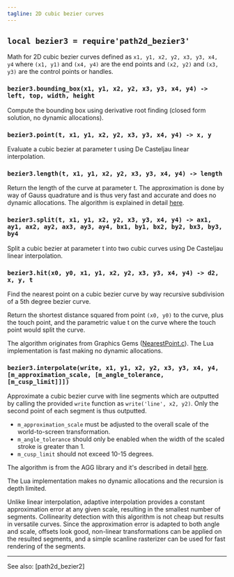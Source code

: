 ```yaml
---
tagline: 2D cubic bezier curves
---
```


## `local bezier3 = require'path2d_bezier3'`

Math for 2D cubic bezier curves defined as
  `x1, y1, x2, y2, x3, y3, x4, y4`
where `(x1, y1)` and `(x4, y4)` are the end points and `(x2, y2)` and `(x3, y3)` are the control points or handles.

### `bezier3.bounding_box(x1, y1, x2, y2, x3, y3, x4, y4) -> left, top, width, height`

Compute the bounding box using derivative root finding (closed form solution, no dynamic allocations).

### `bezier3.point(t, x1, y1, x2, y2, x3, y3, x4, y4) -> x, y`

Evaluate a cubic bezier at parameter t using De Casteljau linear interpolation.

### `bezier3.length(t, x1, y1, x2, y2, x3, y3, x4, y4) -> length`

Return the length of the curve at parameter t. The approximation is done by way of Gauss quadrature and is thus very fast and accurate and does no dynamic allocations. The algorithm is explained in detail [here](http://processingjs.nihongoresources.com/bezierinfo/#intoffsets_c).

### `bezier3.split(t, x1, y1, x2, y2, x3, y3, x4, y4) -> ax1, ay1, ax2, ay2, ax3, ay3, ay4, bx1, by1, bx2, by2, bx3, by3, by4`

Split a cubic bezier at parameter t into two cubic curves using De Casteljau linear interpolation.

### `bezier3.hit(x0, y0, x1, y1, x2, y2, x3, y3, x4, y4) -> d2, x, y, t`

Find the nearest point on a cubic bezier curve by way recursive subdivision of a 5th degree bezier curve.

Return the shortest distance squared from point `(x0, y0)` to the curve, plus the touch point, and the parametric value t on the curve where the touch point would split the curve.

The algorithm originates from Graphics Gems
([NearestPoint.c](http://webdocs.cs.ualberta.ca/~graphics/books/GraphicsGems/gems/NearestPoint.c)).
The Lua implementation is fast making no dynamic allocations.

### `bezier3.interpolate(write, x1, y1, x2, y2, x3, y3, x4, y4, [m_approximation_scale, [m_angle_tolerance, [m_cusp_limit]]])`

Approximate a cubic bezier curve with line segments which are outputted by calling the provided `write` function
as `write('line', x2, y2)`. Only the second point of each segment is thus outputted.

  * `m_approximation_scale` must be adjusted to the overall scale of the world-to-screen transformation.
  * `m_angle_tolerance` should only be enabled when the width of the scaled stroke is greater than 1.
  * `m_cusp_limit` should not exceed 10-15 degrees.

The algorithm is from the AGG library and it's described in detail
[here](http://www.antigrain.com/research/adaptive_bezier/index.html).

The Lua implementation makes no dynamic allocations and the recursion is depth limited.

Unlike linear interpolation, adaptive interpolation provides a constant approximation error at any given scale,
resulting in the smallest number of segments. Collinearity detection with this algorithm is not cheap but results
in versatile curves. Since the approximation error is adapted to both angle and scale, offsets look good,
non-linear transformations can be applied on the resulted segments, and a simple scanline rasterizer can be used
for fast rendering of the segments.

----
See also: [path2d_bezier2]
